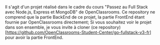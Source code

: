 Il s'agit d'un projet réalisé dans le cadre du cours "Passez au Full Stack avec Node.js, Express et MongoDB" de OpenClassrooms.
Ce repository ne comprend que la partie BackEnd de ce projet, la partie FrontEnd étant fournie par OpenClassrooms directement;
Si vous souhaitez voir le projet dans son ensemble, je vous invite à cloner (ce repository)[https://github.com/OpenClassrooms-Student-Center/go-fullstack-v3-fr] pour avoir la partie FrontEnd.